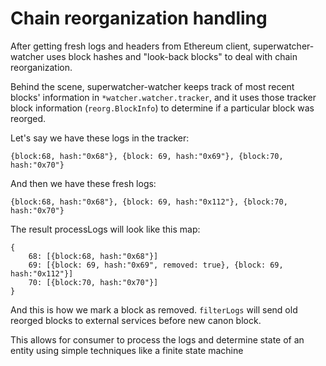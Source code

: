 # Chain reorganization handling

After getting fresh logs and headers from Ethereum client, superwatcher-watcher uses
block hashes and "look-back blocks" to deal with chain reorganization.

Behind the scene, superwatcher-watcher keeps track of most recent blocks' information
in `*watcher.watcher.tracker`, and it uses those tracker block information (`reorg.BlockInfo`)
to determine if a particular block was reorged.

Let's say we have these logs in the tracker:

    {block:68, hash:"0x68"}, {block: 69, hash:"0x69"}, {block:70, hash:"0x70"}

And then we have these fresh logs:

    {block:68, hash:"0x68"}, {block: 69, hash:"0x112"}, {block:70, hash:"0x70"}

The result processLogs will look like this map:

    {
        68: [{block:68, hash:"0x68"}]
        69: [{block: 69, hash:"0x69", removed: true}, {block: 69, hash:"0x112"}]
        70: [{block:70, hash:"0x70"}]
    }

And this is how we mark a block as removed. `filterLogs` will send old reorged blocks
to external services before new canon block.

This allows for consumer to process the logs and determine state of an entity using
simple techniques like a finite state machine
